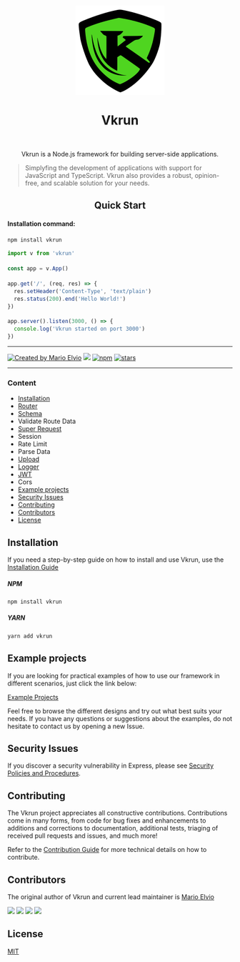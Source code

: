 <div align="center">
  <img src="logo.svg" width="200px" align="center" alt="Vkrun logo" />
  <h1 align="center">Vkrun</h1>
  <br/>
  <p align="center">
    Vkrun is a Node.js framework for building server-side applications. 
  </p>
</div>

> Simplyfing the development of applications with support for JavaScript and TypeScript. Vkrun also provides a robust, opinion-free, and scalable solution for your needs.

<h2 align="center">Quick Start</h2>

#### Installation command:
```bash
npm install vkrun
```

```ts
import v from 'vkrun'

const app = v.App()

app.get('/', (req, res) => {
  res.setHeader('Content-Type', 'text/plain')
  res.status(200).end('Hello World!')
})

app.server().listen(3000, () => {
  console.log('Vkrun started on port 3000')
})
```

<hr/>

<a href="https://github.com/jukerah" rel="nofollow"><img src="https://img.shields.io/badge/created%20by-Mario%20Elvio-blue.svg" alt="Created by Mario Elvio"></a>
[<img src="https://img.shields.io/badge/License%20-MIT-blue.svg">](LICENSE)
<a href="https://www.npmjs.com/package/vkrun" rel="nofollow"><img src="https://img.shields.io/npm/dw/vkrun.svg?color=blue" alt="npm"></a>
<a href="https://www.npmjs.com/package/vkrun" rel="nofollow"><img src="https://img.shields.io/github/stars/vkrunjs/vkrun" alt="stars"></a>

<hr/>

### Content
- [Installation](#installation)
- [Router](./src/modules/router/Readme.md)
- [Schema](./src/modules/schema/Readme.md)
- Validate Route Data
- [Super Request](./src/modules/super-request/Readme.md)
- Session
- Rate Limit
- Parse Data
- [Upload](./src/modules/upload/Readme.md)
- [Logger](./src/modules/logger/Readme.md)
- [JWT](./src/modules/jwt/Readme.md)
- Cors
- [Example projects](#example-projects)
- [Security Issues](#security-issues)
- [Contributing](#contributing)
- [Contributors](#contributors)
- [License](#license)

<h2 id="installation">Installation</h2>

If you need a step-by-step guide on how to install and use Vkrun, use the [Installation Guide](Installation-Guide.md)

##### NPM

```bash
npm install vkrun
```

##### YARN

```bash
yarn add vkrun
```

<h2 id="example-projects">Example projects</h2>

If you are looking for practical examples of how to use our framework in different scenarios, just click the link below:

[Example Projects](https://github.com/vkrunjs/vkrun/tree/main/examples)

Feel free to browse the different designs and try out what best suits your needs. If you have any questions or suggestions about the examples, do not hesitate to contact us by opening a new Issue.

<h2 id="security-issues">Security Issues</h2>

If you discover a security vulnerability in Express, please see [Security Policies and Procedures](Security.md).

<h2 id="contributing">Contributing</h2>

The Vkrun project appreciates all constructive contributions. Contributions come in many forms, from code for bug fixes and enhancements to additions and corrections to documentation, additional tests, triaging of received pull requests and issues, and much more!

Refer to the [Contribution Guide](Contributing.md) for more technical details on how to contribute.

<h2 id="contributors">Contributors</h2>

The original author of Vkrun and current lead maintainer is [Mario Elvio](https://www.linkedin.com/in/marioelvio)

<a href="https://github.com/jukerah" target="_blank"><img src="https://img.shields.io/badge/GitHub-blue?style=for-the-badge&logo=github&logoColor=white" target="_blank"></a>
<a href = "mailto:juka.mebaj@gmail.com"><img src="https://img.shields.io/badge/Gmail-blue?style=for-the-badge&logo=gmail&logoColor=white" target="_blank"></a>
<a href="https://www.linkedin.com/in/marioelvio" target="_blank"><img src="https://img.shields.io/badge/LinkedIn-blue?style=for-the-badge&logo=linkedin&logoColor=white" target="_blank"></a>
<a href="https://api.whatsapp.com/send?phone=5516988658468" target="_blank"><img src="https://img.shields.io/badge/WhatsApp-blue?style=for-the-badge&logo=whatsapp&logoColor=white" target="_blank"></a> 

<h2 id="license">License</h2>

[MIT](LICENSE)
